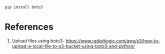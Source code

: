 
```commandline
pip install boto3
```


# References
1. Upload files using boto3- https://www.radishlogic.com/aws/s3/how-to-upload-a-local-file-to-s3-bucket-using-boto3-and-python/
